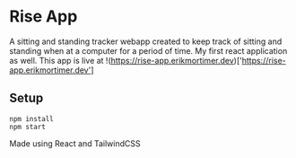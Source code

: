 # Rise App
A sitting and standing tracker webapp created to keep track of sitting and standing when at a computer for a period of time. My first react application as well. This app is live at !(https://rise-app.erikmortimer.dev)['https://rise-app.erikmortimer.dev']

## Setup
```
npm install
npm start
```

Made using React and TailwindCSS
